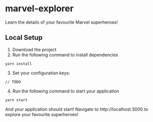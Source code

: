 # marvel-explorer
Learn the details of your favourite Marvel superheroes!

## Local Setup

1. Download the project
2. Run the following command to install dependencies
```
yarn install
```
3. Set your configuration keys:

```
// TODO
``` 

4. Run the following command to start your application

```
yarn start
```

And your application should start! Navigate to http://localhost:3000 to explore your favourite superheroes!
